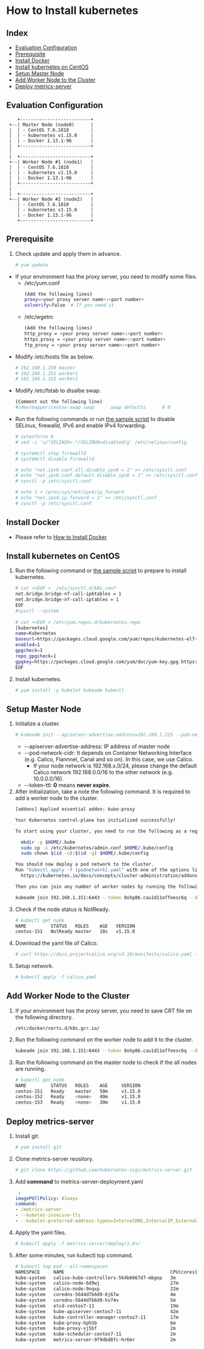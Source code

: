 # How to Install kubernetes
## Index
- [Evaluation Configuration](#Evaluation-Configuration)
- [Prerequisite](#Prerequisite)
- [Install Docker](#Install-Docker)
- [Install kubernetes on CentOS](#Install-kubernetes-on-CentOS)
- [Setup Master Node](#Setup-Master-Node)
- [Add Worker Node to the Cluster](#Add-Worker-Node-to-the-Cluster)
- [Deploy metrics-server](#deploy-metrics-server)

## Evaluation Configuration
```
    +--------------------------+
 +--| Master Node (node0)      |
 |  | - CentOS 7.6.1810        |
 |  | - kubernetes v1.15.0     |
 |  | - Docker 1.13.1-96       |
 |  +--------------------------+
 |
 |  +--------------------------+
 +--| Worker Node #1 (node1)   |
 |  | - CentOS 7.6.1810        |
 |  | - kubernetes v1.15.0     |
 |  | - Docker 1.13.1-96       |
 |  +--------------------------+
 |
 |  +--------------------------+
 +--| Worker Node #2 (node2)   |
    | - CentOS 7.6.1810        |
    | - kubernetes v1.15.0     |
    | - Docker 1.13.1-96       |
    +--------------------------+
```

## Prerequisite
1. Check update and apply them in advance.
   ```bash
   # yum update
   ```
- If your environment has the proxy server, you need to modify some files.
  - /etc/yum.conf
    ```bash
    (Add the following lines)
    proxy=<your proxy server name>:<port number>
    sslverify=false  # If you need it.
    ```
  - /etc/wgetrc
    ```bash
    (Add the following lines)
    http_proxy = <your proxy server name>:<port number>
    https_proxy = <your proxy server name>:<port number>
    ftp_proxy = <your proxy server name>:<port number>
    ```
- Modify /etc/hosts file as below.
  ```bash
  # 192.168.1.150 master
  # 192.168.1.151 worker1
  # 192.168.1.152 worker2
  ```
- Modify /etc/fstab to disalbe swap.
  ```bash
  (Comment out the following line)
  #/dev/mapper/centos-swap swap      swap defaults      0 0
  ```
- Run the following commands or run [the sample script](https://github.com/EXPRESSCLUSTER/kubernetes/blob/master/script/01_setup4k8s.sh) to disable SELinux, firewalld, IPv6 and enable IPv4 forwarding.
  ```bash
  # setenforce 0
  # sed -i 's/^SELINUX=.*/SELINUX=disabled/g' /etc/selinux/config

  # systemctl stop firewalld
  # systemctl disable firewalld

  # echo "net.ipv6.conf.all.disable_ipv6 = 1" >> /etc/sysctl.conf
  # echo "net.ipv6.conf.default.disable_ipv6 = 1" >> /etc/sysctl.conf
  # sysctl -p /etc/sysctl.conf

  # echo 1 > /proc/sys/net/ipv4/ip_forward
  # echo "net.ipv4.ip_forward = 1" >> /etc/sysctl.conf
  # sysctl -p /etc/sysctl.conf
  ```

## Install Docker
- Please refer to [How to Install Docker](https://github.com/EXPRESSCLUSTER/Docker/blob/master/HowToInstallDocker.md)

## Install kubernetes on CentOS
1. Run the following command or [the sample script](https://github.com/EXPRESSCLUSTER/kubernetes/blob/master/script/02_setup4k8s.sh) to prepare to install kubernetes.
   ```bash
   # cat <<EOF >  /etc/sysctl.d/k8s.conf
   net.bridge.bridge-nf-call-ip6tables = 1
   net.bridge.bridge-nf-call-iptables = 1
   EOF
   #sysctl --system
 
   # cat <<EOF > /etc/yum.repos.d/kubernetes.repo
   [kubernetes]
   name=Kubernetes
   baseurl=https://packages.cloud.google.com/yum/repos/kubernetes-el7-x86_64
   enabled=1
   gpgcheck=1
   repo_gpgcheck=1
   gpgkey=https://packages.cloud.google.com/yum/doc/yum-key.gpg https://packages.cloud.google.com/yum/doc/rpm-package-key.gpg
   EOF
   ```
 1. Install kubernetes.
    ```bash
    # yum install -y kubelet kubeadm kubectl
    ```

## Setup Master Node
1. Initialize a cluster.
   ```bash
   # kubeadm init --apiserver-advertise-address=192.168.1.225 --pod-network-cidr=10.0.0.0/16 --token-ttl 0
   ```
   - --apiserver-advertise-address: IP address of master node
   - --pod-network-cidr: It depends on Container Networking Interface (e.g. Calico, Flannnel, Canal and so on). In this case, we use Calico.
     - If your node network is 192.168.x.0/24, please change the default Calico network 192.168.0.0/16 to the other network (e.g. 10.0.0.0/16).
   - --token-ttl: **0** means **never expire**.
1. After initialization, take a note the following command. It is required to add a worker node to the cluster.
   ```bash
   [addons] Applied essential addon: kube-proxy
   
   Your Kubernetes control-plane has initialized successfully!
   
   To start using your cluster, you need to run the following as a regular user:
   
     mkdir -p $HOME/.kube
     sudo cp -i /etc/kubernetes/admin.conf $HOME/.kube/config
     sudo chown $(id -u):$(id -g) $HOME/.kube/config
   
   You should now deploy a pod network to the cluster.
   Run "kubectl apply -f [podnetwork].yaml" with one of the options listed at:
     https://kubernetes.io/docs/concepts/cluster-administration/addons/
   
   Then you can join any number of worker nodes by running the following on each as root:
   
   kubeadm join 192.168.1.151:6443 --token 8ohp86.cau1d11offeesc6q --discovery-token-ca-cert-hash sha256:eeb9e3cb74e3652c8a699ec4812131b771ae6eb788e4a4e0b6ec58193eb90241
   ```
1. Check if the node status is NotReady.
   ```bash
   # kubectl get node
   NAME         STATUS   ROLES    AGE   VERSION
   centos-151   NotReady master   10s   v1.15.0
   ```
1. Download the yaml file of Calico.
   ```bash
   # curl https://docs.projectcalico.org/v3.10/manifests/calico.yaml -O
   ```
1. Setup network. 
   ```bash
   # kubectl apply -f calico.yaml
   ```

## Add Worker Node to the Cluster
1. If your environment has the proxy server, you need to save CRT file on the following directory.
   ```
   /etc/docker/certs.d/k8s.gcr.io/
   ```
1. Run the following command on the worker node to add it to the cluster.
   ```bash
   kubeadm join 192.168.1.151:6443 --token 8ohp86.cau1d11offeesc6q --discovery-token-ca-cert-hash sha256:eeb9e3cb74e3652c8a699ec4812131b771ae6eb788e4a4e0b6ec58193eb90241
   ```
1. Run the following command on the master node to check if the all nodes are running.
   ```bash
   # kubectl get node
   NAME         STATUS   ROLES    AGE     VERSION
   centos-151   Ready    master   50m     v1.15.0
   centos-152   Ready    <none>   40m     v1.15.0
   centos-153   Ready    <none>   30m     v1.15.0
   ```

## Deploy metrics-server
1. Install git.
   ```sh
   # yum install git
   ```
1. Clone metrics-server reository.
   ```sh
   # git clone https://github.com/kubernetes-sigs/metrics-server.git
   ```
1. Add **command** to metrics-server-deployment.yaml
   ```yaml
    :
   imagePUllPolicy: Always
   command:
   - /metrics-server
   - --kubelet-insecure-tls
   - --kubelet-preferred-address-types=InternalDNS,InternalIP,ExternalDNS,ExternalIP,Hostname
   ```
1. Apply the yaml files.
   ```sh
   # kubectl apply -f metrics-server/deploy/1.8+/
   ```
1. After some minutes, run kubectl top command.
   ```sh
   # kubectl top pod --all-namespaces
   NAMESPACE     NAME                                       CPU(cores)   MEMORY(bytes)
   kube-system   calico-kube-controllers-564b6667d7-mbgnp   3m           10Mi
   kube-system   calico-node-6d9wj                          27m          43Mi
   kube-system   calico-node-9nqxp                          22m          28Mi
   kube-system   coredns-5644d7b6d9-6j67w                   4m           10Mi
   kube-system   coredns-5644d7b6d9-hv74v                   5m           10Mi
   kube-system   etcd-centos7-11                            19m          68Mi
   kube-system   kube-apiserver-centos7-11                  42m          266Mi
   kube-system   kube-controller-manager-centos7-11         17m          38Mi
   kube-system   kube-proxy-hph5b                           6m           11Mi
   kube-system   kube-proxy-vj5bf                           2m           13Mi
   kube-system   kube-scheduler-centos7-11                  2m           15Mi
   kube-system   metrics-server-9f9dbd8fc-hr6mr             2m           10Mi
   ```